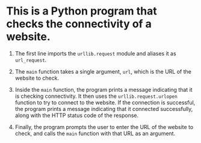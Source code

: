 # This is a Python program that checks the connectivity of a website.

1. The first line imports the `urllib.request` module and aliases it as `url_request`.

2. The `main` function takes a single argument, `url`, which is the URL of the website to check.

3. Inside the `main` function, the program prints a message indicating that it is checking connectivity. It then uses the `urllib.request.urlopen` function to try to connect to the website. If the connection is successful, the program prints a message indicating that it connected successfully, along with the HTTP status code of the response.

4. Finally, the program prompts the user to enter the URL of the website to check, and calls the `main` function with that URL as an argument.



